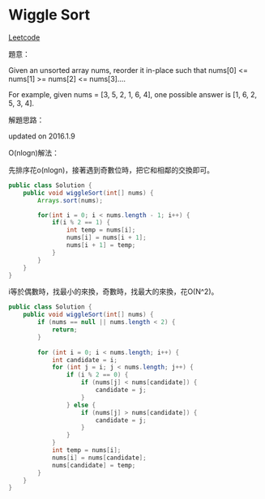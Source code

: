 # Wiggle Sort

[Leetcode](https://leetcode.com/problems/wiggle-sort/)

題意：

Given an unsorted array nums, reorder it in-place such that nums[0] <= nums[1] >= nums[2] <= nums[3]....

For example, given nums = [3, 5, 2, 1, 6, 4], one possible answer is [1, 6, 2, 5, 3, 4].


解題思路：

updated on 2016.1.9

O(nlogn)解法：

先排序花o(nlogn)，接著遇到奇數位時，把它和相鄰的交換即可。

```java
public class Solution {
    public void wiggleSort(int[] nums) {
        Arrays.sort(nums);

        for(int i = 0; i < nums.length - 1; i++) {
            if(i % 2 == 1) {
                int temp = nums[i];
                nums[i] = nums[i + 1];
                nums[i + 1] = temp;
            }
        }
    }
}
```

i等於偶數時，找最小的來換，奇數時，找最大的來換，花O(N^2)。

```java
public class Solution {
    public void wiggleSort(int[] nums) {
        if (nums == null || nums.length < 2) {
            return;
        }
        
        for (int i = 0; i < nums.length; i++) {
            int candidate = i;
            for (int j = i; j < nums.length; j++) {
                if (i % 2 == 0) {
                    if (nums[j] < nums[candidate]) {
                        candidate = j;
                    }
                } else {
                    if (nums[j] > nums[candidate]) {
                        candidate = j;
                    }
                }
            }
            int temp = nums[i];
            nums[i] = nums[candidate];
            nums[candidate] = temp;
        }
    }
}
```